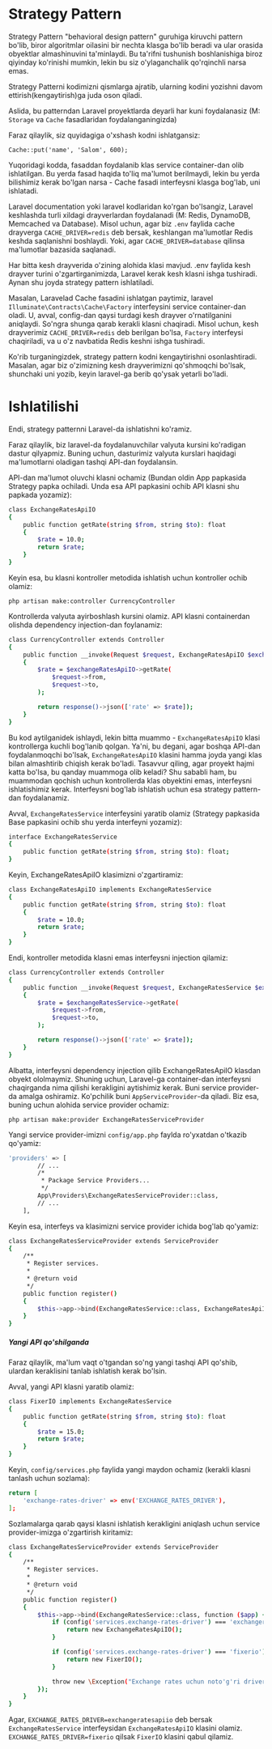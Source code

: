 # Strategy Pattern

Strategy Pattern "behavioral design pattern" guruhiga kiruvchi pattern bo'lib, biror algoritmlar oilasini bir nechta klasga bo'lib beradi va ular orasida obyektlar almashinuvini ta'minlaydi. Bu ta'rifni tushunish boshlanishiga biroz qiyinday ko'rinishi mumkin, lekin bu siz o'ylaganchalik qo'rqinchli narsa emas.

Strategy Patterni kodimizni qismlarga ajratib, ularning kodini yozishni davom ettirish(kengaytirish)ga juda oson qiladi.

Aslida, bu patterndan Laravel proyektlarda deyarli har kuni foydalanasiz (M: `Storage` va `Cache` fasadlaridan foydalanganingizda)

Faraz qilaylik, siz quyidagiga o'xshash kodni ishlatgansiz:

```
Cache::put('name', 'Salom', 600);
```

Yuqoridagi kodda, fasaddan foydalanib klas service container-dan olib ishlatilgan. Bu yerda fasad haqida to'liq ma'lumot berilmaydi, lekin bu yerda bilishimiz kerak bo'lgan narsa - Cache fasadi interfeysni klasga bog'lab, uni ishlatadi.

Laravel documentation yoki laravel kodlaridan ko'rgan bo'lsangiz, Laravel keshlashda turli xildagi drayverlardan foydalanadi (M: Redis, DynamoDB, Memcached va Database). Misol uchun, agar biz `.env` faylida cache drayverga `CACHE_DRIVER=redis` deb bersak, keshlangan ma'lumotlar Redis keshda saqlanishni boshlaydi. Yoki, agar `CACHE_DRIVER=database` qilinsa ma'lumotlar bazasida saqlanadi.

Har bitta kesh drayverida o'zining alohida klasi mavjud. .env faylida kesh drayver turini o'zgartirganimizda, Laravel kerak kesh klasni ishga tushiradi. Aynan shu joyda strategy pattern ishlatiladi.

Masalan, Laravelad Cache fasadini ishlatgan paytimiz, laravel `Illuminate\Contracts\Cache\Factory` interfeysini service container-dan oladi. U, avval, config-dan qaysi turdagi kesh drayver o'rnatilganini aniqlaydi. So'ngra shunga qarab kerakli klasni chaqiradi. Misol uchun, kesh drayverimiz `CACHE_DRIVER=redis` deb berilgan bo'lsa, `Factory` interfeysi chaqiriladi, va u o'z navbatida Redis keshni ishga tushiradi.

Ko'rib turganingizdek, strategy pattern kodni kengaytirishni osonlashtiradi. Masalan, agar biz o'zimizning kesh drayverimizni qo'shmoqchi bo'lsak, shunchaki uni yozib, keyin laravel-ga berib qo'ysak yetarli bo'ladi.

# Ishlatilishi

Endi, strategy patternni Laravel-da ishlatishni ko'ramiz.

Faraz qilaylik, biz laravel-da foydalanuvchilar valyuta kursini ko'radigan dastur qilyapmiz. Buning uchun, dasturimiz valyuta kurslari haqidagi ma'lumotlarni oladigan tashqi API-dan foydalansin.

API-dan ma'lumot oluvchi klasni ochamiz (Bundan oldin App papkasida Strategy papka ochiladi. Unda esa API papkasini ochib API klasni shu papkada yozamiz):

```bash
class ExchangeRatesApiIO
{
    public function getRate(string $from, string $to): float
    {
        $rate = 10.0;
        return $rate;
    }
}
```

Keyin esa, bu klasni kontroller metodida ishlatish uchun kontroller ochib olamiz:

`php artisan make:controller CurrencyController`

Kontrollerda valyuta ayirboshlash kursini olamiz. API klasni containerdan olishda dependency injection-dan foylanamiz:

```bash
class CurrencyController extends Controller
{
    public function __invoke(Request $request, ExchangeRatesApiIO $exchangeRatesApiIO): JsonResponse
    {
        $rate = $exchangeRatesApiIO->getRate(
            $request->from,
            $request->to,
        );

        return response()->json(['rate' => $rate]);
    }
}
```

Bu kod aytilganidek ishlaydi, lekin bitta muammo - `ExchangeRatesApiIO` klasi kontrollerga kuchli bog'lanib qolgan. Ya'ni, bu degani, agar boshqa API-dan foydalanmoqchi bo'lsak, `ExchangeRatesApiIO` klasini hamma joyda yangi klas bilan almashtirib chiqish kerak bo'ladi. Tasavvur qiling, agar proyekt hajmi katta bo'lsa, bu qanday muammoga olib keladi? Shu sababli ham, bu muammodan qochish uchun kontrollerda klas obyektini emas, interfeysni ishlatishimiz kerak. Interfeysni bog'lab ishlatish uchun esa strategy pattern-dan foydalanamiz.

Avval, `ExchangeRatesService` interfeysini yaratib olamiz (Strategy papkasida Base papkasini ochib shu yerda interfeyni yozamiz):

```bash
interface ExchangeRatesService
{
    public function getRate(string $from, string $to): float;
}
```

Keyin, ExchangeRatesApiIO klasimizni o'zgartiramiz:

```bash
class ExchangeRatesApiIO implements ExchangeRatesService
{
    public function getRate(string $from, string $to): float
    {
        $rate = 10.0;
        return $rate;
    }
}
```

Endi, kontroller metodida klasni emas interfeysni injection qilamiz:

```bash
class CurrencyController extends Controller
{
    public function __invoke(Request $request, ExchangeRatesService $exchangeRatesService): JsonResponse
    {
        $rate = $exchangeRatesService->getRate(
            $request->from,
            $request->to,
        );

        return response()->json(['rate' => $rate]);
    }
}
```

Albatta, interfeysni dependency injection qilib ExchangeRatesApiIO klasdan obyekt ololmaymiz. Shuning uchun, Laravel-ga container-dan interfeysni chaqirganda nima qilishi kerakligini aytishimiz kerak. Buni service provider-da amalga oshiramiz. Ko'pchilik buni `AppServiceProvider`-da qiladi. Biz esa, buning uchun alohida service provider ochamiz:

`php artisan make:provider ExchangeRatesServiceProvider`

Yangi service provider-imizni `config/app.php` faylda ro'yxatdan o'tkazib qo'yamiz:

```bash
'providers' => [
        // ...
        /*
         * Package Service Providers...
         */
        App\Providers\ExchangeRatesServiceProvider::class,
        // ...
    ],
```

Keyin esa, interfeys va klasimizni service provider ichida bog'lab qo'yamiz:

```bash
class ExchangeRatesServiceProvider extends ServiceProvider
{
    /**
     * Register services.
     *
     * @return void
     */
    public function register()
    {
        $this->app->bind(ExchangeRatesService::class, ExchangeRatesApiIO::class);
    }
}
```

##### *Yangi API qo'shilganda*

Faraz qilaylik, ma'lum vaqt o'tgandan so'ng yangi tashqi API qo'shib, ulardan keraklisini tanlab ishlatish kerak bo'lsin.

Avval, yangi API klasni yaratib olamiz:

```bash
class FixerIO implements ExchangeRatesService
{
    public function getRate(string $from, string $to): float
    {
        $rate = 15.0;
        return $rate;
    }
}
```

Keyin, `config/services.php` faylida yangi maydon ochamiz (kerakli klasni tanlash uchun sozlama):

```bash
return [
    'exchange-rates-driver' => env('EXCHANGE_RATES_DRIVER'),
];
```

Sozlamalarga qarab qaysi klasni ishlatish kerakligini aniqlash uchun service provider-imizga o'zgartirish kiritamiz:

```bash
class ExchangeRatesServiceProvider extends ServiceProvider
{
    /**
     * Register services.
     *
     * @return void
     */
    public function register()
    {
        $this->app->bind(ExchangeRatesService::class, function ($app) {
            if (config('services.exchange-rates-driver') === 'exchangeratesapiio') {
                return new ExchangeRatesApiIO();
            }

            if (config('services.exchange-rates-driver') === 'fixerio') {
                return new FixerIO();
            }

            throw new \Exception("Exchange rates uchun noto'g'ri driver turi berilgan!");
        });
    }
}
```

Agar, `EXCHANGE_RATES_DRIVER=exchangeratesapiio` deb bersak `ExchangeRatesService` interfeysidan `ExchangeRatesApiIO` klasini olamiz. `EXCHANGE_RATES_DRIVER=fixerio` qilsak `FixerIO` klasini qabul qilamiz.
